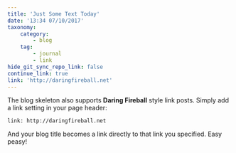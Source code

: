 ```yaml
---
title: 'Just Some Text Today'
date: '13:34 07/10/2017'
taxonomy:
    category:
        - blog
    tag:
        - journal
        - link
hide_git_sync_repo_link: false
continue_link: true
link: 'http://daringfireball.net'
---
```


The blog skeleton also supports **Daring Fireball** style link posts.  Simply add a link setting in your page header:

```
link: http://daringfireball.net
```

And your blog title becomes a link directly to that link you specified. Easy peasy!
